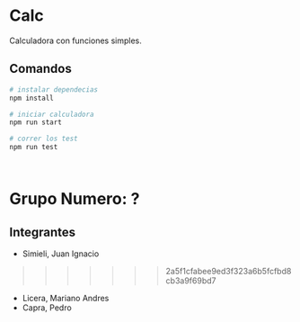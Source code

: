 # Calc
Calculadora con funciones simples.

## Comandos

```bash
# instalar dependecias
npm install

# iniciar calculadora
npm run start

# correr los test
npm run test




```

# Grupo Numero: ?

## Integrantes

- Simieli, Juan Ignacio
>>>>>>> 2a5f1cfabee9ed3f323a6b5fcfbd8cb3a9f69bd7
- Licera, Mariano Andres
- Capra, Pedro
